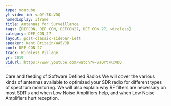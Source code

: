 ```yaml
---
type: youtube
yt-video-id: vaQYt7KcVDQ
homedisplay: iframe
title: Antennas for Surveillance
tags: [DEFCON, DEF CON, DEFCON27, DEF CON 27, wireless]
category: DEF_CON_27
layout: post-classic-sidebar-left
speaker: Kent Britain/WA5VJB
conf: DEF CON 27
track: Wireless Village
yr: 2019
vidurl: https://www.youtube.com/watch?v=vaQYt7KcVDQ
---
```

Care and feeding of Software Defined Radios We will cover the various kinds of antennas available to optimized your SDR radio for different types of spectrum monitoring. We will also explain why RF filters are necessary on most SDR's and when Low Noise Amplifiers help, and when Low Noise Amplifiers hurt reception.